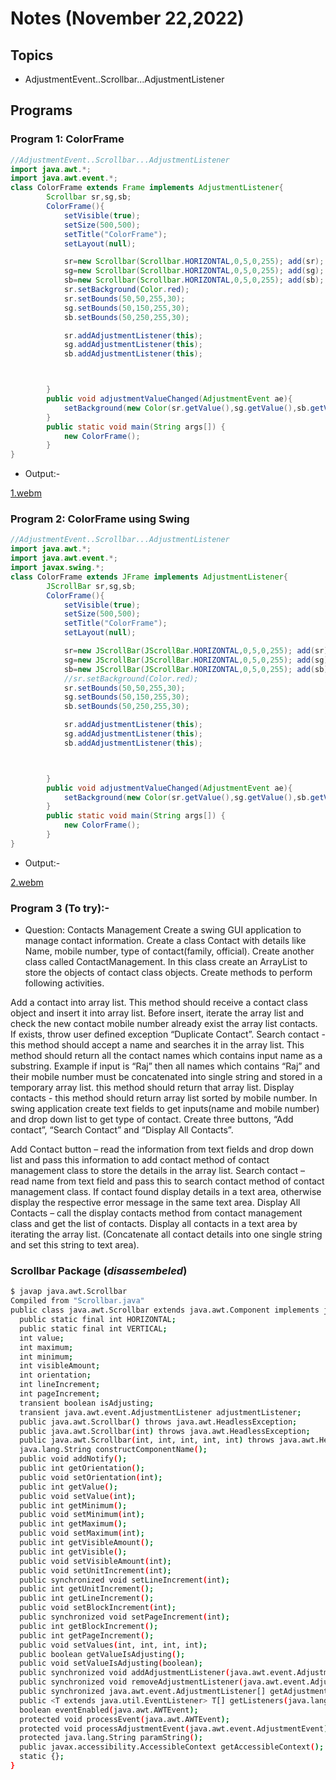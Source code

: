 # Notes (November 22,2022)

## Topics

- AdjustmentEvent..Scrollbar...AdjustmentListener

## Programs

### Program 1: ColorFrame

```java
//AdjustmentEvent..Scrollbar...AdjustmentListener
import java.awt.*;
import java.awt.event.*;
class ColorFrame extends Frame implements AdjustmentListener{
        Scrollbar sr,sg,sb;
        ColorFrame(){
            setVisible(true);
            setSize(500,500);
            setTitle("ColorFrame");
            setLayout(null);

            sr=new Scrollbar(Scrollbar.HORIZONTAL,0,5,0,255); add(sr);
            sg=new Scrollbar(Scrollbar.HORIZONTAL,0,5,0,255); add(sg);
            sb=new Scrollbar(Scrollbar.HORIZONTAL,0,5,0,255); add(sb);
            sr.setBackground(Color.red);
            sr.setBounds(50,50,255,30);
            sg.setBounds(50,150,255,30);
            sb.setBounds(50,250,255,30);

            sr.addAdjustmentListener(this);
            sg.addAdjustmentListener(this);
            sb.addAdjustmentListener(this);



        }
        public void adjustmentValueChanged(AdjustmentEvent ae){
            setBackground(new Color(sr.getValue(),sg.getValue(),sb.getValue()));
        }
        public static void main(String args[]) {
            new ColorFrame();
        }
}
```

- Output:-

[1.webm](https://user-images.githubusercontent.com/26346867/203294391-88074e92-fea5-44bf-bea0-fb8ed8d5fa9e.webm)
                                                                                                            
### Program 2: ColorFrame using Swing

```java
//AdjustmentEvent..Scrollbar...AdjustmentListener
import java.awt.*;
import java.awt.event.*;
import javax.swing.*;
class ColorFrame extends JFrame implements AdjustmentListener{
        JScrollBar sr,sg,sb;
        ColorFrame(){
            setVisible(true);
            setSize(500,500);
            setTitle("ColorFrame");
            setLayout(null);

            sr=new JScrollBar(JScrollBar.HORIZONTAL,0,5,0,255); add(sr);
            sg=new JScrollBar(JScrollBar.HORIZONTAL,0,5,0,255); add(sg);
            sb=new JScrollBar(JScrollBar.HORIZONTAL,0,5,0,255); add(sb);
            //sr.setBackground(Color.red);
            sr.setBounds(50,50,255,30);
            sg.setBounds(50,150,255,30);
            sb.setBounds(50,250,255,30);

            sr.addAdjustmentListener(this);
            sg.addAdjustmentListener(this);
            sb.addAdjustmentListener(this);



        }
        public void adjustmentValueChanged(AdjustmentEvent ae){
            setBackground(new Color(sr.getValue(),sg.getValue(),sb.getValue()));
        }
        public static void main(String args[]) {
            new ColorFrame();
        }       
}
```     
- Output:-
             
[2.webm](https://user-images.githubusercontent.com/26346867/203294578-03377be2-1322-492e-9e55-74e62ec65dd6.webm)

### Program 3 (To try):-

- Question: Contacts Management
Create a swing GUI application to manage contact information.
Create a class Contact with details like Name, mobile number, type of contact(family,
official).
Create another class called ContactManagement. In this class create an ArrayList to store the
objects of contact class objects. Create methods to perform following activities.

Add a contact into array list. This method should receive a contact class object and
insert it into array list. Before insert, iterate the array list and check the new contact
mobile number already exist the array list contacts. If exists, throw user defined
exception “Duplicate Contact”.
Search contact - this method should accept a name and searches it in the array list.
This method should return all the contact names which contains input name as a
substring. Example if input is “Raj” then all names which contains “Raj” and their
mobile number must be concatenated into single string and stored in a temporary
array list. this method should return that array list.
Display contacts - this method should return array list sorted by mobile number.
In swing application create text fields to get inputs(name and mobile number) and drop down
list to get type of contact. Create three buttons, “Add contact”, “Search Contact” and “Display
All Contacts”.

Add Contact button – read the information from text fields and drop down list and
pass this information to add contact method of contact management class to store
the details in the array list.
Search contact – read name from text field and pass this to search contact method
of contact management class. If contact found display details in a text area,
otherwise display the respective error message in the same text area.
Display All Contacts – call the display contacts method from contact management
class and get the list of contacts. Display all contacts in a text area by iterating the
array list. (Concatenate all contact details into one single string and set this string
to text area).


### Scrollbar Package (*disassembeled*)

```bash
$ javap java.awt.Scrollbar
Compiled from "Scrollbar.java"
public class java.awt.Scrollbar extends java.awt.Component implements java.awt.Adjustable,javax.accessibility.Accessible {
  public static final int HORIZONTAL;
  public static final int VERTICAL;
  int value;
  int maximum;
  int minimum;
  int visibleAmount;
  int orientation;
  int lineIncrement;
  int pageIncrement;
  transient boolean isAdjusting;
  transient java.awt.event.AdjustmentListener adjustmentListener;
  public java.awt.Scrollbar() throws java.awt.HeadlessException;
  public java.awt.Scrollbar(int) throws java.awt.HeadlessException;
  public java.awt.Scrollbar(int, int, int, int, int) throws java.awt.HeadlessException;
  java.lang.String constructComponentName();
  public void addNotify();
  public int getOrientation();
  public void setOrientation(int);
  public int getValue();
  public void setValue(int);
  public int getMinimum();
  public void setMinimum(int);
  public int getMaximum();
  public void setMaximum(int);
  public int getVisibleAmount();
  public int getVisible();
  public void setVisibleAmount(int);
  public void setUnitIncrement(int);
  public synchronized void setLineIncrement(int);
  public int getUnitIncrement();
  public int getLineIncrement();
  public void setBlockIncrement(int);
  public synchronized void setPageIncrement(int);
  public int getBlockIncrement();
  public int getPageIncrement();
  public void setValues(int, int, int, int);
  public boolean getValueIsAdjusting();
  public void setValueIsAdjusting(boolean);
  public synchronized void addAdjustmentListener(java.awt.event.AdjustmentListener);
  public synchronized void removeAdjustmentListener(java.awt.event.AdjustmentListener);
  public synchronized java.awt.event.AdjustmentListener[] getAdjustmentListeners();
  public <T extends java.util.EventListener> T[] getListeners(java.lang.Class<T>);
  boolean eventEnabled(java.awt.AWTEvent);
  protected void processEvent(java.awt.AWTEvent);
  protected void processAdjustmentEvent(java.awt.event.AdjustmentEvent);
  protected java.lang.String paramString();
  public javax.accessibility.AccessibleContext getAccessibleContext();
  static {};
}
```
